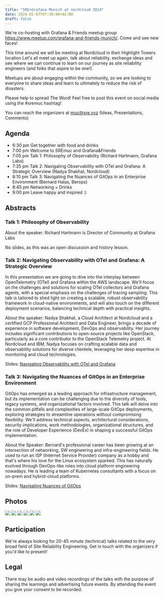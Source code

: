 ```yaml
---
title: "SRE+Grafana Munich at nordcloud 2024"
date: 2024-02-07T07:30:00+02:00
draft: false
---
```



We're co-hosting with Grafana & Friends meetup group https://www.meetup.com/grafana-and-friends-munich/. Come and see new faces!

This time around we will be meeting at Nordcloud in their Highlight Towers location Let's all meet up again, talk about reliability, exchange ideas and see where we can continue to learn on our journey as site reliability engineers (and folks that aspire to be one!).

Meetups are about engaging within the community, so we are looking to everyone to share ideas and learn to ultimately to reduce the risk of disasters.

Please help to spread The Word! Feel free to post this event on social media using the #sremuc hashtag!

You can reach the organizers at muc@sre.xyz (Ideas, Presentations, Comments)

## Agenda

* 6:30 pm Get together with food and drinks
* 7:00 pm Welcome to SREmuc and Grafana&Friends
* 7:05 pm Talk 1: Philosophy of Observability (Richard Hartmann, Grafana Labs)
* 7:35 pm Talk 2: Navigating Observability with OTel and Grafana: A Strategic Overview (Nadya Shakhat, Nordcloud)
* 8:10 pm Talk 3: Navigating the Nuances of GitOps in an Enterprise Environment (Bernard Halas, Berops)
* 8:45 pm Networking + Drinks
* 9:00 pm Leave happy and inspired :)


## Abstracts

### Talk 1: Philosophy of Observability

About the speaker: Richard Hartmann is Director of Community at Grafana Labs

No slides, as this was an open discussion and history lesson.

### Talk 2: Navigating Observability with OTel and Grafana: A Strategic Overview

In this presentation we are going to dive into the interplay between OpenTelemetry (OTel) and Grafana within the AWS landscape. We'll focus on the challenges and solutions for scaling OTel collectors and Grafana agents, with a special emphasis on the challenges of tracing sampling. This talk is tailored to shed light on creating a scalable, robust observability framework in cloud-native environments, and will also touch on the different deployment scenarios, balancing technical depth with practical insights.

About the speaker: Nadya Shakhat, a Cloud Architect at Nordcloud and a certified GCP Professional Architect and Data Engineer, brings a decade of experience in software development, DevOps and observability. Her journey includes significant contributions to open-source projects like OpenStack, particularly as a core contributor to the OpenStack Telemetry project. At Nordcloud and IBM, Nadya focuses on crafting scalable data and observability solutions for diverse clientele, leveraging her deep expertise in monitoring and cloud technologies.

Slides: [Navigating Observability with OTel and Grafana](/slides/otel.pdf)

### Talk 3: Navigating the Nuances of GitOps in an Enterprise Environment

GitOps has emerged as a leading approach for infrastructure management, but its implementation can be challenging due to the diversity of tools, legacy systems, and organizational factors involved. This talk will delve into the common pitfalls and complexities of large-scale GitOps deployments, exploring strategies to streamline operations without compromising flexibility.
We'll address technical aspects, architectural considerations, security implications, work methodologies, organizational structures, and the role of Developer Experience (DevEx) in shaping a successful GitOps implementation.

About the Speaker: Bernard's professional career has been growing at an intersection of networking, SW engineering and infra-engineering fields. He used to run an ISP (Internet Service Provider) company as a hobby and that's where his love for the Linux ecosystem sparked. This has naturally evolved through DevOps-like roles into cloud platform engineering nowadays. He is leading a team of Kubernetes consultants with a focus on on-prem and hybrid-cloud platforms.

Slides: [Navigating Nuances of GitOps](/slides/Navigating_Nuances_GitOps_Enterprise.pdf)

## Photos

![](/photos/2024_01/PXL_20240131_164508987.jpg)
![](/photos/2024_01/PXL_20240131_180311738.MP.jpg)
![](/photos/2024_01/PXL_20240131_180609910.MP.jpg)
![](/photos/2024_01/PXL_20240131_185442400.jpg)
![](/photos/2024_01/PXL_20240131_190616946.MP.jpg)
![](/photos/2024_01/PXL_20240131_201355676.MP.jpg)

## Participation

We're always looking for 20-45 minute (technical) talks related to the very broad field of Site Reliability Engineering.
Get in touch with the organizers if you'd like to present!

## Legal

There may be audio and video recordings of the talks with the purpose of sharing the learnings and advertising future events. 
By attending the event you give your consent to be recorded.
